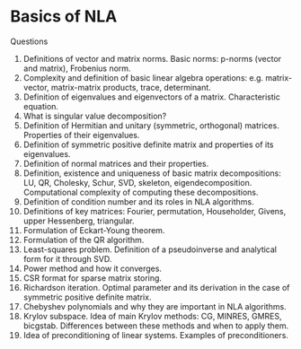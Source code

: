# Basics of NLA

Questions
1. Definitions of vector and matrix norms. Basic norms: p-norms (vector and matrix), Frobenius norm.
2. Complexity and definition of basic linear algebra operations: e.g. matrix-vector, matrix-matrix products, trace, determinant.
3. Definition of eigenvalues and eigenvectors of a matrix. Characteristic equation.
4. What is singular value decomposition?
5. Definition of Hermitian and unitary (symmetric, orthogonal) matrices. Properties of their eigenvalues.
6. Definition of symmetric positive definite matrix and properties of its eigenvalues.
7. Definition of normal matrices and their properties.
8. Definition, existence and uniqueness of basic matrix decompositions: LU, QR, Cholesky, Schur, SVD, skeleton, eigendecomposition. Computational complexity of computing these decompositions.
9. Definition of condition number and its roles in NLA algorithms.
10. Definitions of key matrices: Fourier, permutation, Householder, Givens, upper Hessenberg, triangular.
11. Formulation of Eckart-Young theorem.
12. Formulation of the QR algorithm.
13. Least-squares problem. Definition of a pseudoinverse and analytical form for it through SVD.
14. Power method and how it converges.
15. CSR format for sparse matrix storing.
16. Richardson iteration. Optimal parameter and its derivation in the case of symmetric positive definite matrix.
17. Chebyshev polynomials and why they are important in NLA algorithms.
18. Krylov subspace. Idea of main Krylov methods: CG, MINRES, GMRES, bicgstab. Differences between these methods and when to apply them.
19. Idea of preconditioning of linear systems. Examples of preconditioners.